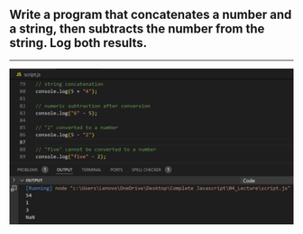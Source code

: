 ## Write a program that concatenates a number and a string, then subtracts the number from the string. Log both results.

---

![Screenshot](i8.png)
